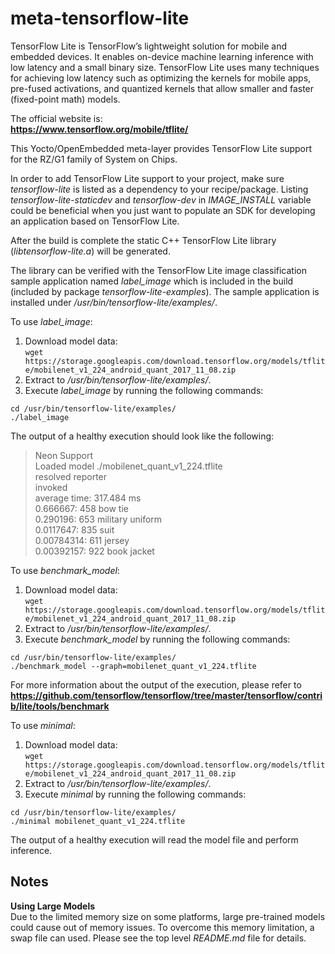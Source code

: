 # meta-tensorflow-lite

TensorFlow Lite is TensorFlow’s lightweight solution for mobile and embedded
devices. It enables on-device machine learning inference with low latency and
a small binary size. TensorFlow Lite uses many techniques for achieving low
latency such as optimizing the kernels for mobile apps, pre-fused activations,
and quantized kernels that allow smaller and faster (fixed-point math) models.


The official website is:  
**https://www.tensorflow.org/mobile/tflite/**


This Yocto/OpenEmbedded meta-layer provides TensorFlow Lite support for the
RZ/G1 family of System on Chips.


In order to add TensorFlow Lite support to your project, make sure
*tensorflow-lite* is listed as a dependency to your recipe/package.
Listing *tensorflow-lite-staticdev* and *tensorflow-dev* in *IMAGE\_INSTALL*
variable could be beneficial when you just want to populate an SDK for
developing an application based on TensorFlow Lite.


After the build is complete the static C++ TensorFlow Lite library
(*libtensorflow-lite.a*) will be generated.


The library can be verified with the TensorFlow Lite image classification sample
application named *label_image* which is included in the build (included by
package *tensorflow-lite-examples*). The sample application is installed under
*/usr/bin/tensorflow-lite/examples/*.


To use *label_image*:  
1. Download model data:  
`wget https://storage.googleapis.com/download.tensorflow.org/models/tflite/mobilenet_v1_224_android_quant_2017_11_08.zip`  
2. Extract to */usr/bin/tensorflow-lite/examples/*.  
3. Execute  *label_image* by running the following commands:
```
cd /usr/bin/tensorflow-lite/examples/
./label_image
```


The output of a healthy execution should look like the following:
> Neon Support  
> Loaded model ./mobilenet_quant_v1_224.tflite  
> resolved reporter  
> invoked  
> average time: 317.484 ms  
> 0.666667: 458 bow tie  
> 0.290196: 653 military uniform  
> 0.0117647: 835 suit  
> 0.00784314: 611 jersey  
> 0.00392157: 922 book jacket  


To use *benchmark_model*:  
1. Download model data:  
`wget https://storage.googleapis.com/download.tensorflow.org/models/tflite/mobilenet_v1_224_android_quant_2017_11_08.zip`  
2. Extract to */usr/bin/tensorflow-lite/examples/*.  
3. Execute  *benchmark_model* by running the following commands:
```
cd /usr/bin/tensorflow-lite/examples/
./benchmark_model --graph=mobilenet_quant_v1_224.tflite
```


For more information about the output of the execution, please refer to
**https://github.com/tensorflow/tensorflow/tree/master/tensorflow/contrib/lite/tools/benchmark**


To use *minimal*:  
1. Download model data:  
`wget https://storage.googleapis.com/download.tensorflow.org/models/tflite/mobilenet_v1_224_android_quant_2017_11_08.zip`  
2. Extract to */usr/bin/tensorflow-lite/examples/*.  
3. Execute  *minimal* by running the following commands:
```
cd /usr/bin/tensorflow-lite/examples/
./minimal mobilenet_quant_v1_224.tflite
```


The output of a healthy execution will read the model file and perform
inference.


## Notes ##
**Using Large Models**  
Due to the limited memory size on some platforms, large pre-trained models could
cause out of memory issues. To overcome this memory limitation, a swap file can
used. Please see the top level *README.md* file for details.
